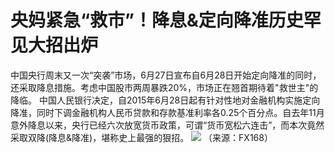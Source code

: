 # 央妈紧急“救市”！降息&定向降准历史罕见大招出炉
中国央行周末又一次“突袭”市场，6月27日宣布自6月28日开始定向降准的同时，还采取降息措施。考虑中国股市两周暴跌20%，市场正在翘首期待着"救世主"的降临。
中国人民银行决定，自2015年6月28日起有针对性地对金融机构实施定向降准，同时下调金融机构人民币贷款和存款基准利率各0.25个百分点。自去年11月意外降息以来，央行已经六次放宽货币政策，可谓“货币宽松六连击”，而本次竟然采取双降(降息&降准)，堪称史上最强的狠招。
![ ](http://www.fx168.com/zhuanti/images/U020150627715808101914.jpg)
（来源：FX168）
